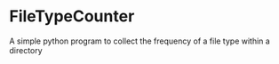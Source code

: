 # FileTypeCounter
A simple python program to collect the frequency of a file type within a directory
